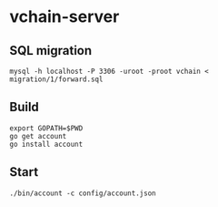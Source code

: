 # vchain-server

## SQL migration
    mysql -h localhost -P 3306 -uroot -proot vchain < migration/1/forward.sql

## Build
    export GOPATH=$PWD
    go get account
    go install account

## Start
    ./bin/account -c config/account.json
